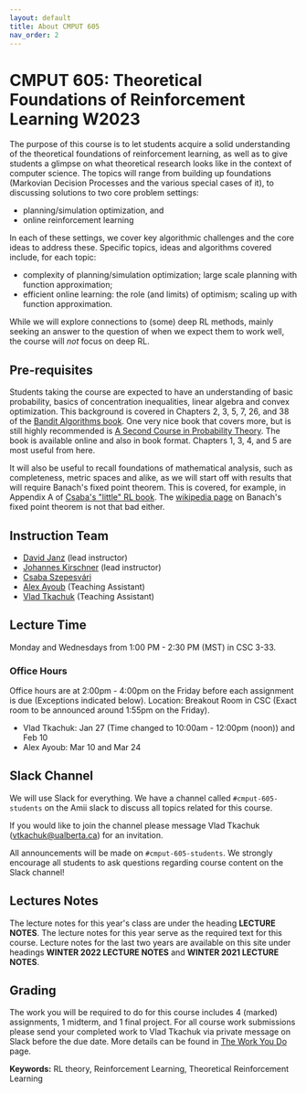 ```yaml
---
layout: default
title: About CMPUT 605
nav_order: 2
---
```


# CMPUT 605: Theoretical Foundations of Reinforcement Learning W2023

The purpose of this course is to let students acquire a solid understanding of the theoretical foundations of reinforcement learning, as well as to give students a glimpse on what theoretical research looks like in the context of computer science.
The topics will range from building up foundations (Markovian Decision Processes and the various special cases of it), to discussing solutions to two core problem settings:

- planning/simulation optimization, and
- online reinforcement learning

In each of these settings, we cover key algorithmic challenges and the core ideas to address these. Specific topics, ideas and algorithms covered include, for each topic:

- complexity of planning/simulation optimization; large scale planning with function approximation;
- efficient online learning: the role (and limits) of optimism; scaling up with function approximation.

While we will explore connections to (some) deep RL methods, mainly seeking an answer to the question of when we expect them to work well, the course will *not* focus on deep RL.

## Pre-requisites
Students taking the course are expected to have an understanding of basic probability, basics of concentration inequalities, linear algebra and convex optimization. This background is covered in Chapters 2, 3, 5, 7, 26, and 38 of the [Bandit Algorithms book](https://tor-lattimore.com/downloads/book/book.pdf). One very nice book that covers more, but is still highly recommended is [A Second Course in Probability Theory](http://people.bu.edu/pekoz/A_Second_Course_in_Probability-Ross-Pekoz.pdf). The book is available online and also in book format. Chapters 1, 3, 4, and 5 are most useful from here.

It will also be useful to recall foundations of mathematical analysis, such as completeness, metric spaces and alike, as we will start off with results that will require Banach's fixed point theorem. This is covered, for example, in Appendix A of [Csaba's "little" RL book](https://sites.ualberta.ca/~szepesva/papers/RLAlgsInMDPs.pdf). The [wikipedia page](https://en.wikipedia.org/wiki/Banach_fixed-point_theorem) on Banach's fixed point theorem is not that bad either.

## Instruction Team
- [David Janz](http://djanz.org/research/) (lead instructor)
- [Johannes Kirschner](https://johannes-kirschner.de/) (lead instructor)
- [Csaba Szepesv&aacute;ri](https://sites.ualberta.ca/~szepesva)
- [Alex Ayoub](mailto:aayoub@ualberta.ca) (Teaching Assistant)
- [Vlad Tkachuk](mailto:vtkachuk@ualberta.ca) (Teaching Assistant)

## Lecture Time
Monday and Wednesdays from 1:00 PM - 2:30 PM (MST) in CSC 3-33.

### Office Hours
Office hours are at 2:00pm - 4:00pm on the Friday before each assignment is due (Exceptions indicated below). 
Location: Breakout Room in CSC (Exact room to be announced around 1:55pm on the Friday).

- Vlad Tkachuk: Jan 27 (Time changed to 10:00am - 12:00pm (noon)) and Feb 10
- Alex Ayoub: Mar 10 and Mar 24

<!-- ## Grading

The students will be graded on four problem sheets (with one warm-up sheet), worth 10% of the grade each, and a midterm worth 20%. The problem sheets and mid-term ought to take around 12 hours each to complete to a good standard. The remaining 40% of the grade will be awarded based on the quality of the final project. The students will likely need to spend at least 10 hours each week reading, thinking and writing in order to produce a good project.

## Weights and Deadlines

| Component  | Weight | Deadline |
|:-------------| :--------| :-------------------------|
| Assignment 1 | 10%    | January 29, 2023 11:55pm |
| Assignment 2 | 10%    | February 12, 2023 11:55pm |
| Midterm      | 20%    | February 26, 2023 11:55pm |
| Project (Proposal) | 10% | March 5, 2023 11:55pm |
| Assignment 3 | 10%    | March 12, 2023 11:55pm |
| Assignment 4 | 10%    | March 26, 2023 11:55pm |
| Project (Presentation) | 10% | April 11 and 12, 2023 (in class)|
| Project (Report) | 20% | April 18, 2023 11:55pm |
 -->



<!-- ## eClass
We will use eclass for assignment submissions. The link to join eClass can be found [here](https://eclass.srv.ualberta.ca/course/view.php?id=76687).
We will not use eClass for announcements and discussions. For these we will use Slack. -->

## Slack Channel
We will use Slack for everything.
We have a channel called `#cmput-605-students` on the Amii slack to discuss all topics related for this course. 
<!-- This channel is open to anyone who is on Amii slack. -->
If you would like to join the channel please message Vlad Tkachuk (vtkachuk@ualberta.ca) for an invitation.
<!-- For discussions related to marking, assignment schedule, etc. we have a second channel `#cmput653-private-discussion-w2022`, which is by invitation only. -->
<!-- The TAs will add anyone who is taking the course for credit to these slack channels. -->
All announcements will be made on `#cmput-605-students`.
We strongly encourage all students to ask questions regarding course content on the Slack channel!

<!-- ## Google Meet Information
The google meet information will be posted on the slack channel and on eClass.
This is relevant up to the point when teaching becomes in-person. -->

<!-- ## Grading Policies
Can be found on [eClass](https://eclass.srv.ualberta.ca/course/view.php?id=76687). -->

## Lectures Notes
The lecture notes for this year's class are under the heading **LECTURE NOTES**.
The lecture notes for this year serve as the required text for this course.
Lecture notes for the last two years are available on this site under headings **WINTER 2022 LECTURE NOTES** and **WINTER 2021 LECTURE NOTES**. 

## Grading
The work you will be required to do for this course includes 4 (marked) assignments, 1 midterm, and 1 final project.
For all course work submissions please send your completed work to Vlad Tkachuk via private message on Slack before the due date.
More details can be found in [The Work You Do](/pages/assignments) page.

<!-- ## Flipped Class
For the first three weeks, as mentioned above, we will follow a flipped class format:
Students coming to class are required to
- read the associated lecture notes and/or watch the lecture recordings
- prepare and vote on questions on the slack discussion channel

In class time will be spent on a
- quick review of the material
- discussing the most voted questions
- small group discussions of various topics -->

**Keywords:** RL theory, Reinforcement Learning, Theoretical Reinforcement Learning
